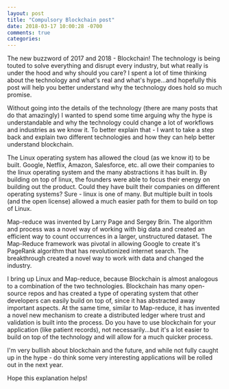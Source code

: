 ```yaml
---
layout: post
title: "Compulsory Blockchain post"
date: 2018-03-17 10:00:28 -0700
comments: true
categories: 
---
```


The new buzzword of 2017 and 2018 - Blockchain! The technology is being touted to solve everything and disrupt every industry, but what really is under the hood and why should you care? I spent a lot of time thinking about the technology and what's real and what's hype...and hopefully this post will help you better understand why the technology does hold so much promise.

<!-- more -->

Without going into the details of the technology (there are many posts that do that amazingly) I wanted to spend some time arguing why the hype is understandable and why the technology could change a lot of workflows and industries as we know it. To better explain that - I want to take a step back and explain two different technologies and how they can help better understand blockchain.

The Linux operating system has allowed the cloud (as we know it) to be built. Google, Netflix, Amazon, Salesforce, etc. all owe their companies to the linux operating system and the many abstractions it has built in. By building on top of linux, the founders were able to focus their energy on building out the product. Could they have built their companies on different operating systems? Sure - linux is one of many. But multiple built in tools (and the open license) allowed a much easier path for them to build on top of Linux. 

Map-reduce was invented by Larry Page and Sergey Brin. The algorithm and process was a novel way of working with big data and created an efficient way to count occurrences in a larger, unstructured dataset. The Map-Reduce framework was pivotal in allowing Google to create it's PageRank algorithm that has revolutionized internet search. The breakthrough created a novel way to work with data and changed the industry. 

I bring up Linux and Map-reduce, because Blockchain is almost analogous to a combination of the two technologies. Blockchain has many open-source repos and has created a type of operating system that other developers can easily build on top of, since it has abstracted away important aspects. At the same time, similar to Map-reduce, it has invented a novel new mechanism to create a distributed ledger where trust and validation is built into the process. Do you have to use blockchain for your application (like patient records), not necessarily...but it's a lot easier to build on top of the technology and will allow for a much quicker process. 

I'm very bullish about blockchain and the future, and while not fully caught up in the hype - do think some very interesting applications will be rolled out in the next year. 

Hope this explanation helps! 
